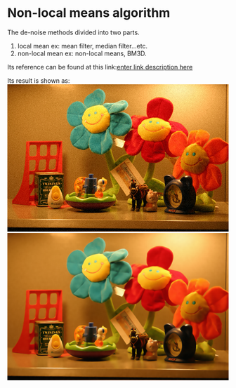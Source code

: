 
# Non-local means algorithm

The de-noise methods divided into two parts.

 1. local mean 
	 ex: mean filter, median filter...etc.
 2. non-local mean
	 ex: non-local means, BM3D.

Its reference can be found at this link:[enter link description here](https://en.wikipedia.org/wiki/Non-local_means)

Its result is shown as:
![noise image](https://github.com/jasonchenwork/ImageProcessing/blob/main/03denoise/InputImage01AfterGnoise.bmp)
![NLM](https://github.com/jasonchenwork/ImageProcessing/blob/main/03denoise/InputImage01AfterNLmeans.bmp)
